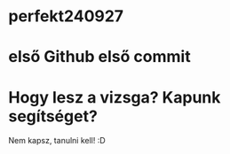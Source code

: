 # perfekt240927
# első Github első commit
# Hogy lesz a vizsga? Kapunk segítséget?
Nem kapsz, tanulni kell! :D

